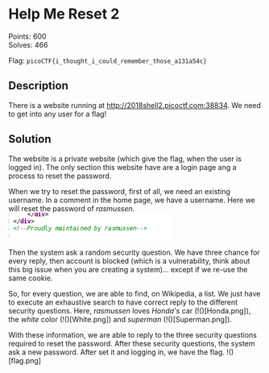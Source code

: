 Help Me Reset 2
===============

Points: 600  
Solves: 466

Flag: `picoCTF{i_thought_i_could_remember_those_a131a54c}`


Description
-----------

There is a website running at http://2018shell2.picoctf.com:38834. We need to
get into any user for a flag! 


Solution
--------

The website is a private website (which give the flag, when the user is logged
in). The only section this website have are a login page ang a process to reset
the password.

When we try to reset the password, first of all, we need an existing username.
In a comment in the home page, we have a username. Here we will reset the
password of *rasmussen*. ![](username.png)

Then the system ask a random security question. We have three chance for every
reply, then account is blocked (which is a vulnerability, think about this big
issue when you are creating a system)… except if we re-use the same cookie.

So, for every question, we are able to find, on Wikipedia, a list. We just have
to execute an exhaustive search to have correct reply to the different security
questions. Here, *rasmussen* loves *Honda*'s car (!()[Honda.png]), the *white*
color (!()[White.png]) and *superman* (!()[Superman.png]).

With these information, we are able to reply to the three security questions
required to reset the password. After these security questions, the system ask a
new password. After set it and logging in, we have the flag. !()[flag.png]
